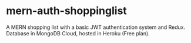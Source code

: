 # mern-auth-shoppinglist
A MERN shopping list with a basic JWT authentication system and Redux.
Database in MongoDB Cloud, hosted in Heroku (Free plan).
